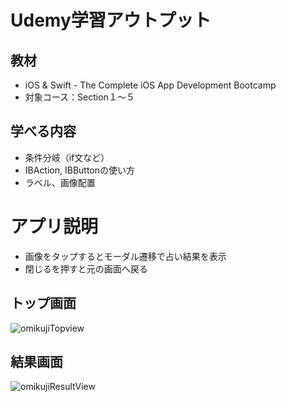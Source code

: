 # Udemy学習アウトプット

## 教材
- iOS & Swift - The Complete iOS App Development Bootcamp
- 対象コース：Section１〜５

## 学べる内容
- 条件分岐（if文など）
- IBAction, IBButtonの使い方
- ラベル、画像配置 

# アプリ説明
- 画像をタップするとモーダル遷移で占い結果を表示
- 閉じるを押すと元の画面へ戻る

## トップ画面

![omikujiTopview](https://user-images.githubusercontent.com/35165532/197337963-ebc0e3e5-d7f2-452c-bbb1-2988b1460139.png)

## 結果画面

![omikujiResultView](https://user-images.githubusercontent.com/35165532/197337970-829e2534-103c-4bb2-a7b5-bc9d32e95908.png)

